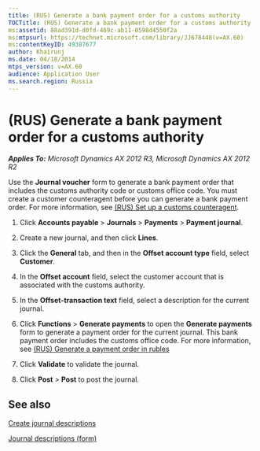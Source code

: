 ```yaml
---
title: (RUS) Generate a bank payment order for a customs authority
TOCTitle: (RUS) Generate a bank payment order for a customs authority
ms:assetid: 88ad391d-d0fd-469c-ab11-0598d4550f2a
ms:mtpsurl: https://technet.microsoft.com/library/JJ678448(v=AX.60)
ms:contentKeyID: 49387677
author: Khairunj
ms.date: 04/18/2014
mtps_version: v=AX.60
audience: Application User
ms.search.region: Russia
---
```


# (RUS) Generate a bank payment order for a customs authority 


_**Applies To:** Microsoft Dynamics AX 2012 R3, Microsoft Dynamics AX 2012 R2_

Use the **Journal voucher** form to generate a bank payment order that includes the customs authority code or customs office code. You must create a customer counteragent before you can generate a bank payment order. For more information, see [(RUS) Set up a customs counteragent](rus-set-up-a-customs-counteragent.md).

1.  Click **Accounts payable** \> **Journals** \> **Payments** \> **Payment journal**.

2.  Create a new journal, and then click **Lines**.

3.  Click the **General** tab, and then in the **Offset account type** field, select **Customer**.

4.  In the **Offset account** field, select the customer account that is associated with the customs authority.

5.  In the **Offset-transaction text** field, select a description for the current journal.

6.  Click **Functions** \> **Generate payments** to open the **Generate payments** form to generate a payment order for the current journal. This bank payment order includes the customs office code. For more information, see [(RUS) Generate a payment order in rubles](rus-generate-a-payment-order-in-rubles.md)

7.  Click **Validate** to validate the journal.

8.  Click **Post** \> **Post** to post the journal.

## See also

[Create journal descriptions](create-journal-descriptions.md)

[Journal descriptions (form)](https://technet.microsoft.com/library/aa587702\(v=ax.60\))

  


